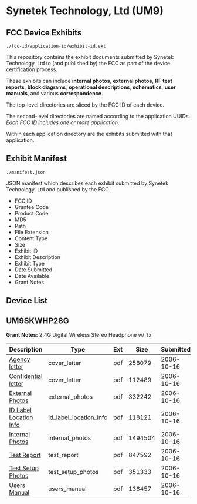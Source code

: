 # Synetek Technology, Ltd (UM9)
## FCC Device Exhibits

```
./fcc-id/application-id/exhibit-id.ext
```

This repository contains the exhibit documents submitted by Synetek Technology, Ltd to (and published by) the FCC as part of the device certification process.

These exhibits can include **internal photos**, **external photos**, **RF test reports**, **block diagrams**, **operational descriptions**, **schematics**, **user manuals**, and various **correspondence**.

The top-level directories are sliced by the FCC ID of each device.

The second-level directories are named according to the application UUIDs. *Each FCC ID includes one or more application.*

Within each application directory are the exhibits submitted with that application. 

## Exhibit Manifest

```
./manifest.json
```

JSON manifest which describes each exhibit submitted by Synetek Technology, Ltd and published by the FCC.

- FCC ID
- Grantee Code
- Product Code
- MD5
- Path
- File Extension
- Content Type
- Size
- Exhibit ID
- Exhibit Description
- Exhibit Type
- Date Submitted
- Date Available
- Grant Notes

## Device List
## UM9SKWHP28G
**Grant Notes:** 2.4G Digital Wireless Stereo Headphone w/ Tx

| Description | Type | Ext | Size | Submitted | Available |
| ----------- | ---- | --- | ---- | --------- | --------- |
| [Agency letter](UM9SKWHP28G/5a94712c4e511d29cd45e38be5111eaf/716285.pdf) | cover_letter | pdf | 258079 | 2006-10-16 | 2006-10-16 |
| [Confidential letter](UM9SKWHP28G/5a94712c4e511d29cd45e38be5111eaf/716286.pdf) | cover_letter | pdf | 112489 | 2006-10-16 | 2006-10-16 |
| [External Photos](UM9SKWHP28G/5a94712c4e511d29cd45e38be5111eaf/716278.pdf) | external_photos | pdf | 332242 | 2006-10-16 | 2006-10-16 |
| [ID Label Location Info](UM9SKWHP28G/5a94712c4e511d29cd45e38be5111eaf/716279.pdf) | id_label_location_info | pdf | 118121 | 2006-10-16 | 2006-10-16 |
| [Internal Photos](UM9SKWHP28G/5a94712c4e511d29cd45e38be5111eaf/716287.pdf) | internal_photos | pdf | 1494504 | 2006-10-16 | 2006-10-16 |
| [Test Report](UM9SKWHP28G/5a94712c4e511d29cd45e38be5111eaf/716282.pdf) | test_report | pdf | 847592 | 2006-10-16 | 2006-10-16 |
| [Test Setup Photos](UM9SKWHP28G/5a94712c4e511d29cd45e38be5111eaf/716283.pdf) | test_setup_photos | pdf | 351333 | 2006-10-16 | 2006-10-16 |
| [Users Manual](UM9SKWHP28G/5a94712c4e511d29cd45e38be5111eaf/716284.pdf) | users_manual | pdf | 136457 | 2006-10-16 | 2006-10-16 |
